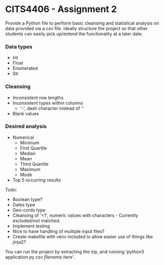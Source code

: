 # CITS4406 - Assignment 2
Provide a Python file to perform basic cleansing and statistical analysis on data provided via a csv file. Ideally structure the project so that other students can easily pick up/extend the functionality at a later date.

### Data types
* Int
* Float
* Enumerated
* Str


### Cleansing
* Inconsistent row lengths
* Inconsistent types within columns
    * '-', dash character instead of ''
* Blank values

### Desired analysis
* Numerical
    * Minimum
    * First Quartile
    * Median
    * Mean
    * Third Quartile
    * Maximum
    * Mode
* Top 5 occurring results

Todo:
* Boolean type?
* Dates type
* Geo-cords type
* Cleansing of '<1', numeric values with characters - Currently excluded/not matched.
* Implement testing
* Nice to have handling of multiple input files?
* Create makefile with venv included to allow easier use of things like jinja2?


You can run the project by extracting the zip, and running 'python3 application.py *csv filename here*'. 
